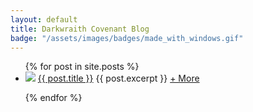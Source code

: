 ```yaml
---
layout: default
title: Darkwraith Covenant Blog
badge: "/assets/images/badges/made_with_windows.gif"
---
```

<ul>
  {% for post in site.posts %}
    <li class="nobullet">
     <img src="{{ post.newimg }}">  <a href="{{ post.url }}" class="blogtitle">{{ post.title }}</a>
    {{ post.excerpt }} <a href="{{post.url}}">+ More</a>
    </li>
    <p></p> 
  {% endfor %} 
</ul>